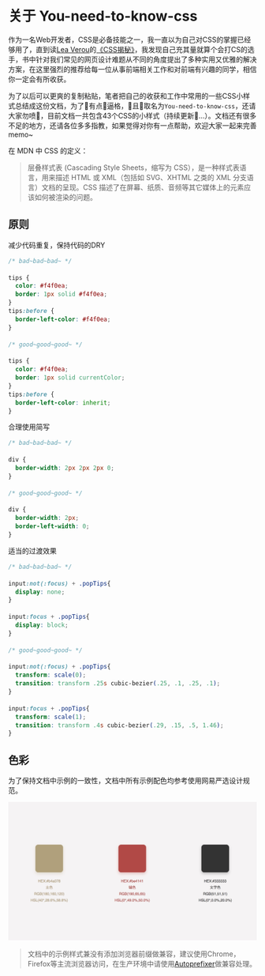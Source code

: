 # 关于 You-need-to-know-css
作为一名Web开发者，CSS是必备技能之一，我一直以为自己对CSS的掌握已经够用了，直到读[Lea Verou](http://lea.verou.me/about/)的[《CSS揭秘》](https://item.jd.com/11911279.html)，我发现自己充其量就算个会打CS的选手，书中针对我们常见的网页设计难题从不同的角度提出了多种实用又优雅的解决方案，在这里强烈的推荐给每一位从事前端相关工作和对前端有兴趣的同学，相信你一定会有所收获。

为了以后可以更爽的复制粘贴，笔者把自己的收获和工作中常用的一些CSS小样式总结成这份文档，为了有点逼格，且取名为`You-need-to-know-css`，还请大家勿喷🙏，目前文档一共包含43个CSS的小样式（持续更新…）。文档还有很多不足的地方，还请各位多多指教，如果觉得对你有一点帮助，欢迎大家一起来完善memo~

在 MDN 中 CSS 的定义：

>层叠样式表 (Cascading Style Sheets，缩写为 CSS），是一种样式表语言，用来描述 HTML 或 XML（包括如 SVG、XHTML 之类的 XML 分支语言）文档的呈现。CSS 描述了在屏幕、纸质、音频等其它媒体上的元素应该如何被渲染的问题。

## 原则
减少代码重复，保持代码的DRY
```css
/* bad~bad~bad~ */

tips {
  color: #f4f0ea;
  border: 1px solid #f4f0ea;
}
tips:before {
  border-left-color: #f4f0ea;
}

/* good~good~good~ */

tips {
  color: #f4f0ea;
  border: 1px solid currentColor;
}
tips:before {
  border-left-color: inherit;
}
```
合理使用简写
```css
/* bad~bad~bad~ */

div {
  border-width: 2px 2px 2px 0;
}

/* good~good~good~ */

div {
  border-width: 2px; 
  border-left-width: 0;
}
```
适当的过渡效果
```css
/* bad~bad~bad~ */

input:not(:focus) + .popTips{
  display: none;
}

input:focus + .popTips{
  display: block;
}

/* good~good~good~ */

input:not(:focus) + .popTips{
  transform: scale(0);
  transition: transform .25s cubic-bezier(.25, .1, .25, .1);
}

input:focus + .popTips{
  transform: scale(1);
  transition: transform .4s cubic-bezier(.29, .15, .5, 1.46);
}
```
## 色彩
为了保持文档中示例的一致性，文档中所有示例配色均参考使用网易严选设计规范。

![](./images/colors_guide.jpeg)

>文档中的示例样式兼没有添加浏览器前缀做兼容，建议使用Chrome，Firefox等主流浏览器访问，在生产环境中请使用[Autoprefixer](https://www.npmjs.com/package/autoprefixer)做兼容处理。

